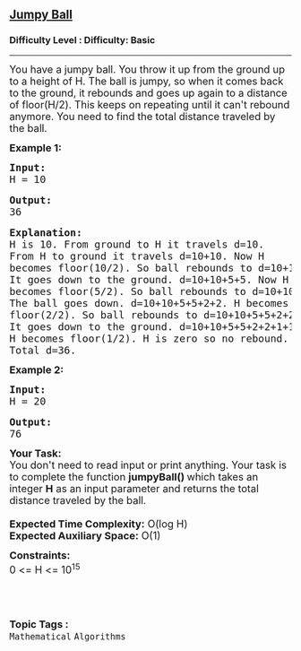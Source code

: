 <h2><a href="https://www.geeksforgeeks.org/problems/jumpy-ball1449/1?page=8&difficulty=Basic&status=unsolved,attempted&sortBy=accuracy">Jumpy Ball</a></h2><h3>Difficulty Level : Difficulty: Basic</h3><hr><div class="problems_problem_content__Xm_eO"><p><span style="font-size:18px">You have a jumpy ball. You throw it up from the ground up to a height of H. The ball is jumpy, so when it comes back to the ground, it rebounds and goes up again to a distance of floor(H/2). This keeps on repeating until it can't rebound anymore. You need to find the total distance traveled by the ball.</span></p>

<p><strong><span style="font-size:18px">Example 1:</span></strong></p>

<pre><span style="font-size:18px"><strong>Input:
</strong>H = 10</span>

<span style="font-size:18px"><strong>Output:
</strong>36</span>

<strong><span style="font-size:18px">Explanation:
</span></strong><span style="font-size:18px">H is 10. From ground to H it travels d=10.
From H to ground it travels d=10+10. Now H
becomes floor(10/2). So ball rebounds to d=10+10+5.
It goes down to the ground. d=10+10+5+5. Now H
becomes floor(5/2). So ball rebounds to d=10+10+5+5+2.
The ball goes down. d=10+10+5+5+2+2. H becomes
floor(2/2). So ball rebounds to d=10+10+5+5+2+2+1.
It goes down to the ground. d=10+10+5+5+2+2+1+1.
H becomes floor(1/2). H is zero so no rebound.
Total d=36.</span>
</pre>

<p><strong><span style="font-size:18px">Example 2:</span></strong></p>

<pre><strong><span style="font-size:18px">Input:
</span></strong><span style="font-size:18px">H = 20</span>

<strong><span style="font-size:18px">Output:
</span></strong><span style="font-size:18px">76</span></pre>

<p><span style="font-size:18px"><strong>Your Task:&nbsp;&nbsp;</strong><br>
You don't need to read input or print anything. Your task is to complete the function&nbsp;<strong>jumpyBall() </strong>which takes&nbsp;an integer <strong>H</strong>&nbsp;as an input parameter and returns the total distance traveled by the ball.<br>
<br>
<strong>Expected Time Complexity:</strong>&nbsp;O(log H)<br>
<strong>Expected Auxiliary Space:</strong>&nbsp;O(1)</span></p>

<p><span style="font-size:18px"><strong>Constraints:</strong><br>
0 &lt;= H &lt;= 10<sup>15</sup></span></p>

<p>&nbsp;</p>
</div><br><p><span style=font-size:18px><strong>Topic Tags : </strong><br><code>Mathematical</code>&nbsp;<code>Algorithms</code>&nbsp;